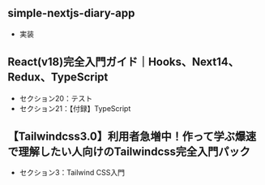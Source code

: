 ## simple-nextjs-diary-app
- 実装

## React(v18)完全入門ガイド｜Hooks、Next14、Redux、TypeScript
- セクション20：テスト
- セクション21：【付録】TypeScript

## 【Tailwindcss3.0】利用者急増中！作って学ぶ爆速で理解したい人向けのTailwindcss完全入門パック
- セクション3：Tailwind CSS入門